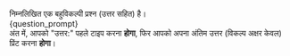 निम्नलिखित एक बहुविकल्पी प्रश्न (उत्तर सहित) है।  
{question_prompt}  
अंत में, आपको "उत्तर:" पहले टाइप करना **होगा**, फिर आपको अपना अंतिम उत्तर (विकल्प अक्षर केवल) प्रिंट करना **होगा**।
